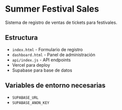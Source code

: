# Summer Festival Sales

Sistema de registro de ventas de tickets para festivales.

## Estructura
- `index.html` - Formulario de registro
- `dashboard.html` - Panel de administración
- `api/index.js` - API endpoints
- Vercel para deploy
- Supabase para base de datos

## Variables de entorno necesarias
- `SUPABASE_URL`
- `SUPABASE_ANON_KEY`
